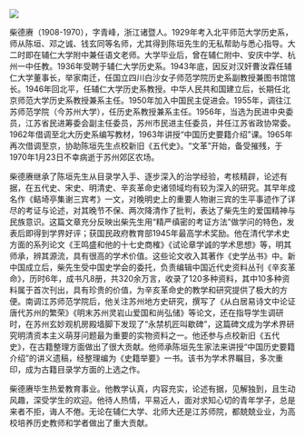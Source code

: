 ![](https://s2.loli.net/2022/09/02/qxvmoaR5bAnCgwW.png)

柴德赓（1908-1970），字青峰，浙江诸暨人。1929年考入北平师范大学历史系，师从陈垣、邓之诚、钱玄同等名师，尤其得到陈垣先生的无私帮助与悉心指导。大二时即在辅仁大学附中兼任语文老师。大学毕业后，曾在辅仁附中、安庆中学、杭州一中任教。1936年受聘于辅仁大学历史系。1943年底，因反对汉奸曹汝霖任辅仁大学董事长，举家南迁，任国立四川白沙女子师范学院历史系副教授兼图书馆馆长。1946年回北平，任辅仁大学历史系教授。中华人民共和国建立后，长期任北京师范大学历史系教授兼系主任。1950年加入中国民主促进会。1955年，调往江苏师范学院（今苏州大学），任历史系教授兼系主任。1956年，当选为民进中央委员，江苏省民进筹委会副主任委员，苏州市民进主任委员，并任江苏省政协常委。1962年借调至北大历史系编写教材，1963年讲授“中国历史要籍介绍”课。1965年再次借调至京，协助陈垣先生点校新旧《五代史》。“文革”开始，备受摧残，于1970年1月23日不幸病逝于苏州郊区农场。

柴德赓继承了陈垣先生从目录学入手、逐步深入的治学经验，考核精辟，论述有据，在五代史、宋史、明清史、辛亥革命史诸领域均有较为深入的研究。其早年成名作《鲒埼亭集谢三宾考》一文，对晚明史上的重要人物谢三宾的生平事迹作了详尽的考证与论述，对其晚节不保、两次降清作了批判，表达了柴先生的爱国精神与民族意识。这篇文章充分反映出柴先生用“精严缜密的考证方法”做学问的特色，发表后即得到学界好评；获国民政府教育部1945年最高学术奖励。他在清代学术史方面的系列论文《王鸣盛和他的十七史商榷》《试论章学诚的学术思想》等，明其师承，辨其源流，具有很高的学术价值。这些论文收入其著作《史学丛书》中。新中国成立后，柴先生受中国史学会的委托，负责编辑中国近代史资料丛刊《辛亥革命》，历时6年，成书凡8册，共320余万言，收录了120多种资料，其中10多种资料属于首次刊出，具有珍贵的价值，为辛亥革命史的教学和研究提供了极大的方便。南调江苏师范学院后，他关注苏州地方史研究，撰写了《从白居易诗文中论证唐代苏州的繁荣》《明末苏州灵岩山爱国和尚弘储》等论文，还在指导学生调研时，在苏州玄妙观机房殿墙脚下发现了“永禁机匠叫歇碑”，这篇碑文成为学术界研究明清资本主义萌芽问题最为重要的实物资料之一。他还参与点校新旧《五代史》，在古籍整理方面做出了很大贡献。他师承陈垣先生家法来讲授“中国历史要籍介绍”的讲义遗稿，经整理编为《史籍举要》一书。该书为学术界瞩目，多次重印，成为古籍目录学方面的上选之作。

柴德赓毕生热爱教育事业。他教学认真，内容充实，论述有据，见解独到，且生动风趣，深受学生的欢迎。他待人热情，平易近人，面对求知心切的青年学子，总是来者不拒，诲人不倦。无论在辅仁大学、北师大还是江苏师院，都兢兢业业，为高校培养历史教师和学者做出了重大贡献。